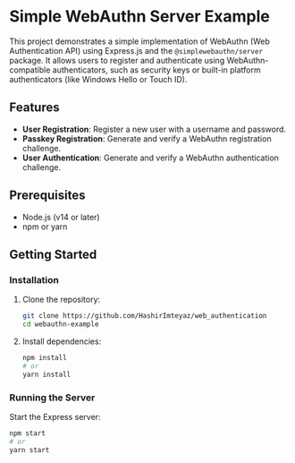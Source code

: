 # Simple WebAuthn Server Example

This project demonstrates a simple implementation of WebAuthn (Web Authentication API) using Express.js and the `@simplewebauthn/server` package. It allows users to register and authenticate using WebAuthn-compatible authenticators, such as security keys or built-in platform authenticators (like Windows Hello or Touch ID).

## Features

- **User Registration**: Register a new user with a username and password.
- **Passkey Registration**: Generate and verify a WebAuthn registration challenge.
- **User Authentication**: Generate and verify a WebAuthn authentication challenge.

## Prerequisites

- Node.js (v14 or later)
- npm or yarn

## Getting Started

### Installation

1. Clone the repository:

    ```bash
    git clone https://github.com/HashirImteyaz/web_authentication
    cd webauthn-example
    ```

2. Install dependencies:

    ```bash
    npm install
    # or
    yarn install
    ```

### Running the Server

Start the Express server:

```bash
npm start
# or
yarn start
